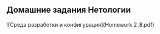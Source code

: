 <h2><strong>Домашние задания Нетологии</strong></h2>
![Среда разработки и конфигурация](Homework 2_8.pdf)
